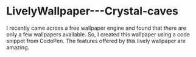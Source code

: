 # LivelyWallpaper---Crystal-caves
I recently came across a free wallpaper engine and found that there are only a few wallpapers available. So, I created this wallpaper using a code snippet from CodePen. The features offered by this lively wallpaper are amazing.
